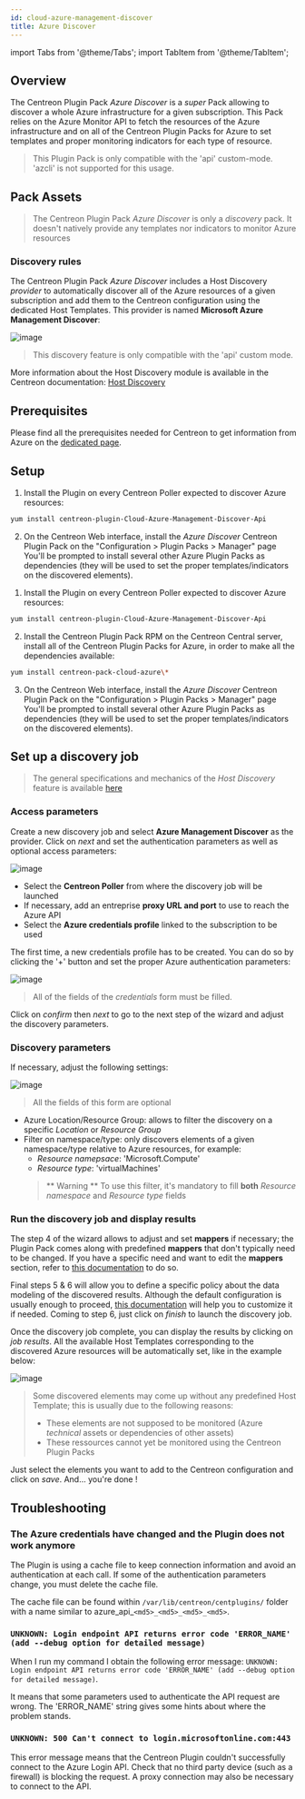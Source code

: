 ```yaml
---
id: cloud-azure-management-discover
title: Azure Discover
---
```

import Tabs from '@theme/Tabs';
import TabItem from '@theme/TabItem';


## Overview

The Centreon Plugin Pack *Azure Discover* is a *super* Pack allowing to discover a whole Azure infrastructure for a given
subscription.
This Pack relies on the Azure Monitor API to fetch the resources of the Azure infrastructure and on all of the Centreon Plugin Packs
for Azure to set templates and proper monitoring indicators for each type of resource.

> This Plugin Pack is only compatible with the 'api' custom-mode. 'azcli' is not supported for this usage.

## Pack Assets

> The Centreon Plugin Pack *Azure Discover* is only a *discovery* pack. It doesn't natively provide any templates nor
> indicators to monitor Azure resources

### Discovery rules

The Centreon Plugin Pack *Azure Discover* includes a Host Discovery *provider* to automatically discover all of the Azure resources
of a given subscription and add them to the Centreon configuration using the dedicated Host Templates.
This provider is named **Microsoft Azure Management Discover**:

![image](../../../assets/integrations/plugin-packs/procedures/cloud-azure-management-discover-provider.png)

> This discovery feature is only compatible with the 'api' custom mode.

More information about the Host Discovery module is available in the Centreon documentation:
[Host Discovery](/docs/monitoring/discovery/hosts-discovery)

## Prerequisites

Please find all the prerequisites needed for Centreon to get information from Azure on the [dedicated page](../getting-started/how-to-guides/azure-credential-configuration.md).

## Setup 

<Tabs groupId="sync">
<TabItem value="Online License" label="Online License">

1. Install the Plugin on every Centreon Poller expected to discover Azure resources:

```bash
yum install centreon-plugin-Cloud-Azure-Management-Discover-Api
```

2. On the Centreon Web interface, install the *Azure Discover* Centreon Plugin Pack on the "Configuration > Plugin Packs > Manager" page
You'll be prompted to install several other Azure Plugin Packs as dependencies (they will be used to set the proper templates/indicators
on the discovered elements).

</TabItem>
<TabItem value="Offline License" label="Offline License">

1. Install the Plugin on every Centreon Poller expected to discover Azure resources:

```bash
yum install centreon-plugin-Cloud-Azure-Management-Discover-Api
```

2. Install the Centreon Plugin Pack RPM on the Centreon Central server, install all of the Centreon Plugin Packs for Azure, in order
to make all the dependencies available:

```bash
yum install centreon-pack-cloud-azure\*
```

3. On the Centreon Web interface, install the *Azure Discover* Centreon Plugin Pack on the "Configuration > Plugin Packs > Manager" page
You'll be prompted to install several other Azure Plugin Packs as dependencies (they will be used to set the proper templates/indicators
on the discovered elements).

</TabItem>
</Tabs>

## Set up a discovery job

> The general specifications and mechanics of the *Host Discovery* feature is available [here](/docs/monitoring/discovery/hosts-discovery)

### Access parameters

Create a new discovery job and select **Azure Management Discover** as the provider. Click on *next* and set the authentication parameters
as well as optional access parameters:

![image](../../../assets/integrations/plugin-packs/procedures/cloud-azure-management-discover-accessparameters.png)

- Select the **Centreon Poller** from where the discovery job will be launched
- If necessary, add an entreprise **proxy URL and port** to use to reach the Azure API
- Select the **Azure credentials profile** linked to the subscription to be used

The first time, a new credentials profile has to be created. You can do so by clicking the '+' button and set the proper Azure
authentication parameters:

![image](../../../assets/integrations/plugin-packs/procedures/cloud-azure-management-discover-credentials.png)

> All of the fields of the *credentials* form must be filled.

Click on *confirm* then *next* to go to the next step of the wizard and adjust the discovery parameters.

### Discovery parameters

If necessary, adjust the following settings:

![image](../../../assets/integrations/plugin-packs/procedures/cloud-azure-management-discover-discoparameters.png)

> All the fields of this form are optional

- Azure Location/Resource Group: allows to filter the discovery on a specific *Location* or *Resource Group*
- Filter on namespace/type: only discovers elements of a given namespace/type relative to Azure resources, for example:
    - *Resource namepsace*: 'Microsoft.Compute'
    - *Resource type*: 'virtualMachines'
    > ** Warning ** To use this filter, it's mandatory to fill **both** *Resource namespace* and *Resource type* fields

### Run the discovery job and display results

The step 4 of the wizard allows to adjust and set **mappers** if necessary; the Plugin Pack comes along with predefined **mappers** that
don't typically need to be changed. If you have a specific need and want to edit the **mappers** section, refer to 
[this documentation](/docs/monitoring/discovery/hosts-discovery#how-to-use-the-mappers) to do so.

Final steps 5 & 6 will allow you to define a specific policy about the data modeling of the discovered results. Although the default configuration
is usually enough to proceed, [this documentation](/docs/monitoring/discovery/hosts-discovery#define-analysis-and-update-policies) 
will help you to customize it if needed. Coming to step 6, just click on *finish* to launch the discovery job.

Once the discovery job complete, you can display the results by clicking on *job results*. All the available Host Templates
corresponding to the discovered Azure resources will be automatically set, like in the example below:

![image](../../../assets/integrations/plugin-packs/procedures/cloud-azure-management-discover-results.png)

> Some discovered elements may come up without any predefined Host Template; this is usually due to the following reasons:
> - These elements are not supposed to be monitored (Azure *technical* assets or dependencies of other assets)
> - These ressources cannot yet be monitored using the Centreon Plugin Packs

Just select the elements you want to add to the Centreon configuration and click on *save*. And... you're done !

## Troubleshooting

### The Azure credentials have changed and the Plugin does not work anymore

The Plugin is using a cache file to keep connection information and avoid an authentication at each call. 
If some of the authentication parameters change, you must delete the cache file. 

The cache file can be found within  ```/var/lib/centreon/centplugins/``` folder with a name similar to azure_api_`<md5>_<md5>_<md5>_<md5>`.

### ```UNKNOWN: Login endpoint API returns error code 'ERROR_NAME' (add --debug option for detailed message)```

When I run my command I obtain the following error message:
```UNKNOWN: Login endpoint API returns error code 'ERROR_NAME' (add --debug option for detailed message)```.

It means that some parameters used to authenticate the API request are wrong. The 'ERROR_NAME' string gives 
some hints about where the problem stands. 

### ```UNKNOWN: 500 Can't connect to login.microsoftonline.com:443```

This error message means that the Centreon Plugin couldn't successfully connect to the Azure Login API. Check that no third party
device (such as a firewall) is blocking the request. A proxy connection may also be necessary to connect to the API.
